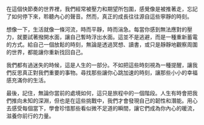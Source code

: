 在這個快節奏的世界裡，我們經常被壓力和期望所包圍，感覺像是被推著走，忘記了如何停下來，聆聽內心的聲音。然而，真正的成長往往源自這些寧靜的時刻。

想像一下，生活就像一條河流，時而平靜，時而湍急。每當你感到無法應對的壓力，就要試著撥開水面，讓自己暫時浮出水面。這並不是逃避，而是一種重新蓄電的方式。給自己一個放鬆的時刻，無論是透過冥想、讀書，或只是靜靜地觀察周圍的世界，都能讓你重新找回自己。

我們都有過迷失的時候，這是人生的一部分。不如把這些時刻視為一種提醒，讓我們反思真正對我們重要的事物。尋找那些讓你心跳加速的時刻，讓那些小小的幸福感充滿你的生活。

最後，記住，無論你當前的處境如何，這只是旅程中的一個階段。人生有時會把我們推向未知的深淵，但也是在這些挑戰中，我們才會發現自己的韌性和潛能。用心去感受每個當下，學會珍惜那些看似微不足道的瞬間，讓它們成為你內心的暖流，滋養你前行的力量。